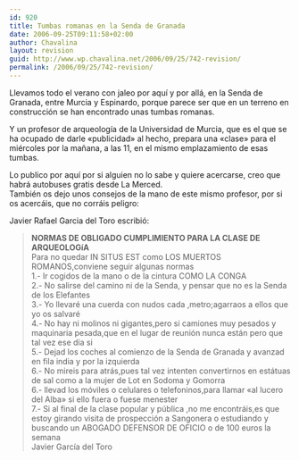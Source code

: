 ```yaml
---
id: 920
title: Tumbas romanas en la Senda de Granada
date: 2006-09-25T09:11:58+02:00
author: Chavalina
layout: revision
guid: http://www.wp.chavalina.net/2006/09/25/742-revision/
permalink: /2006/09/25/742-revision/
---
```

Llevamos todo el verano con jaleo por aquí y por allá, en la Senda de Granada, entre Murcia y Espinardo, porque parece ser que en un terreno en construcción se han encontrado unas tumbas romanas.

Y un profesor de arqueología de la Universidad de Murcia, que es el que se ha ocupado de darle «publicidad» al hecho, prepara una «clase» para el miércoles por la ma&ntilde;ana, a las 11, en el mismo emplazamiento de esas tumbas.

Lo publico por aquí por si alguien no lo sabe y quiere acercarse, creo que habrá autobuses gratis desde La Merced.  
También os dejo unos consejos de la mano de este mismo profesor, por si os acercáis, que no corráis peligro:

Javier Rafael Garcia del Toro escribió:

> **NORMAS DE OBLIGADO CUMPLIMIENTO PARA LA CLASE DE ARQUEOLOGíA**  
> Para no quedar IN SITUS EST como LOS MUERTOS ROMANOS,conviene seguir algunas normas  
> 1.- Ir cogidos de la mano o de la cintura COMO LA CONGA  
> 2.- No salirse del camino ni de la Senda, y pensar que no es la Senda de los Elefantes  
> 3.- Yo llevaré una cuerda con nudos cada ,metro;agarraos a ellos que yo os salvaré  
> 4.- No hay ni molinos ni gigantes,pero si camiones muy pesados y maquinaria pesada,que en el lugar de reunión nunca están pero que tal vez ese día si  
> 5.- Dejad los coches al comienzo de la Senda de Granada y avanzad en fila india y por la izquierda  
> 6.- No mireis para atrás,pues tal vez intenten convertirnos en estátuas de sal como a la mujer de Lot en Sodoma y Gomorra  
> 6.- llevad los móviles o celulares o telefoninos,para llamar «al lucero del Alba» si ello fuera o fuese menester  
> 7.- Si al final de la clase popular y pública ,no me encontráis,es que estoy girando visita de prospección a Sangonera o estudiando y buscando un ABOGADO DEFENSOR DE OFICIO o de 100 euros la semana  
> Javier García del Toro